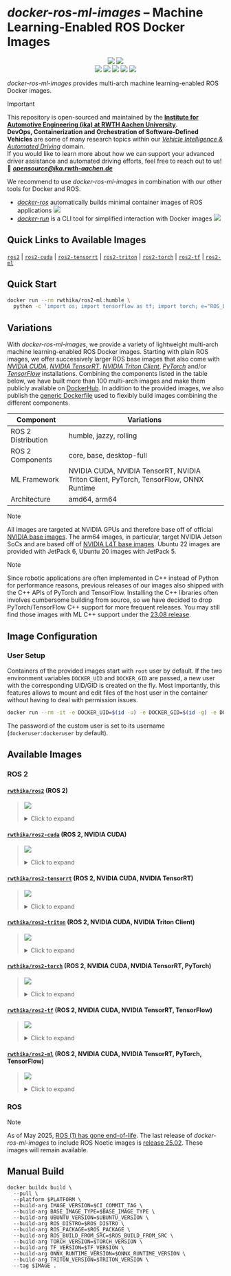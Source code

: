 # *docker-ros-ml-images* – Machine Learning-Enabled ROS Docker Images

<p align="center">
  <img src="https://img.shields.io/github/v/release/ika-rwth-aachen/docker-ros-ml-images"/>
  <img src="https://img.shields.io/github/license/ika-rwth-aachen/docker-ros-ml-images"/>
  <br>
  <img src="https://img.shields.io/badge/ROS 2-humble|jazzy|rolling-293754"/>
  <img src="https://img.shields.io/badge/NVIDIA Triton-2.52.0-7abb08"/>
  <img src="https://img.shields.io/badge/PyTorch-2.5.0-ef5233"/>
  <img src="https://img.shields.io/badge/TensorFlow-2.18.0-ff8500"/>
  <img src="https://img.shields.io/badge/ONNX RT-1.20.1-7582ff.svg"/>
</p>

*docker-ros-ml-images* provides multi-arch machine learning-enabled ROS Docker images.

> [!IMPORTANT]  
> This repository is open-sourced and maintained by the [**Institute for Automotive Engineering (ika) at RWTH Aachen University**](https://www.ika.rwth-aachen.de/).  
> **DevOps, Containerization and Orchestration of Software-Defined Vehicles** are some of many research topics within our [*Vehicle Intelligence & Automated Driving*](https://www.ika.rwth-aachen.de/en/competences/fields-of-research/vehicle-intelligence-automated-driving.html) domain.  
> If you would like to learn more about how we can support your advanced driver assistance and automated driving efforts, feel free to reach out to us!  
> :email: ***opensource@ika.rwth-aachen.de***

We recommend to use *docker-ros-ml-images* in combination with our other tools for Docker and ROS.
- [*docker-ros*](https://github.com/ika-rwth-aachen/docker-ros) automatically builds minimal container images of ROS applications <a href="https://github.com/ika-rwth-aachen/docker-ros"><img src="https://img.shields.io/github/stars/ika-rwth-aachen/docker-ros?style=social"/></a>
- [*docker-run*](https://github.com/ika-rwth-aachen/docker-run) is a CLI tool for simplified interaction with Docker images <a href="https://github.com/ika-rwth-aachen/docker-run"><img src="https://img.shields.io/github/stars/ika-rwth-aachen/docker-run?style=social"/></a>


## Quick Links to Available Images

[`ros2`](#rwthikaros2-ros-2) | [`ros2-cuda`](#rwthikaros2-cuda-ros-2-nvidia-cuda) | [`ros2-tensorrt`](#rwthikaros2-tensorrt-ros-2-nvidia-cuda-nvidia-tensorrt) | [`ros2-triton`](#rwthikaros2-triton-ros-2-nvidia-cuda-nvidia-triton-client) | [`ros2-torch`](#rwthikaros2-torch-ros-2-nvidia-cuda-nvidia-tensorrt-pytorch) | [`ros2-tf`](#rwthikaros2-tf-ros-2-nvidia-cuda-nvidia-tensorrt-tensorflow) | [`ros2-ml`](#rwthikaros2-ml-ros-2-nvidia-cuda-nvidia-tensorrt-pytorch-tensorflow)  


## Quick Start

```bash
docker run --rm rwthika/ros2-ml:humble \
  python -c 'import os; import tensorflow as tf; import torch; e="ROS_DISTRO"; print(f"Hello from ROS {os.environ[e]}, PyTorch {torch.__version__}, and TensorFlow {tf.__version__}!")'
```


## Variations

With *docker-ros-ml-images*, we provide a variety of lightweight multi-arch machine learning-enabled ROS Docker images. Starting with plain ROS images, we offer successively larger ROS base images that also come with [*NVIDIA CUDA*](https://developer.nvidia.com/cuda-toolkit), [*NVIDIA TensorRT*](https://developer.nvidia.com/tensorrt), [*NVIDIA Triton Client*](https://developer.nvidia.com/triton-inference-server), [*PyTorch*](https://pytorch.org/) and/or [*TensorFlow*](https://www.tensorflow.org/) installations. Combining the components listed in the table below, we have built more than 100 multi-arch images and make them publicly available on [DockerHub](https://hub.docker.com/u/rwthika). In addition to the provided images, we also publish the [generic Dockerfile](./Dockerfile) used to flexibly build images combining the different components.

| Component          | Variations                                                                            |
| ------------------ | ------------------------------------------------------------------------------------- |
| ROS 2 Distribution | humble, jazzy, rolling                                                                |
| ROS 2 Components   | core, base, desktop-full                                                              |
| ML Framework       | NVIDIA CUDA, NVIDIA TensorRT, NVIDIA Triton Client, PyTorch, TensorFlow, ONNX Runtime |
| Architecture       | amd64, arm64                                                                          |

> [!NOTE]
> All images are targeted at NVIDIA GPUs and therefore base off of official [NVIDIA base images](https://catalog.ngc.nvidia.com/containers). The arm64 images, in particular, target NVIDIA Jetson SoCs and are based off of [NVIDIA L4T base images](https://catalog.ngc.nvidia.com/orgs/nvidia/containers/l4t-base). Ubuntu 22 images are provided with JetPack 6, Ubuntu 20 images with JetPack 5.

> [!NOTE]
> Since robotic applications are often implemented in C++ instead of Python for performance reasons, previous releases of our images also shipped with the C++ APIs of PyTorch and TensorFlow. Installing the C++ libraries often involves cumbersome building from source, so we have decided to drop PyTorch/TensorFlow C++ support for more frequent releases. You may still find those images with ML C++ support under the [23.08 release](https://hub.docker.com/r/rwthika/ros2-ml/tags?page=&page_size=&ordering=&name=-v23.08).


## Image Configuration

### User Setup

Containers of the provided images start with `root` user by default. If the two environment variables `DOCKER_UID` and `DOCKER_GID` are passed, a new user with the corresponding UID/GID is created on the fly. Most importantly, this features allows to mount and edit files of the host user in the container without having to deal with permission issues.

```bash
docker run --rm -it -e DOCKER_UID=$(id -u) -e DOCKER_GID=$(id -g) -e DOCKER_USER=$(id -un) rwthika/ros2:latest
```

The password of the custom user is set to its username (`dockeruser:dockeruser` by default).


## Available Images

### ROS 2

#### [`rwthika/ros2`](https://hub.docker.com/r/rwthika/ros2) (ROS 2)

<blockquote>

<a href="https://hub.docker.com/r/rwthika/ros2"><img src="https://img.shields.io/docker/pulls/rwthika/ros2"/></a>

<details><summary>Click to expand</summary>

| Tag                                 |      Arch      | Ubuntu  | Jetson Linux | Python  |   ROS   | ROS Package  | CMake  | CUDA  | cuDNN | TensorRT | Triton | PyTorch | TensorFlow | ONNX RT |
| :---------------------------------- | :------------: | :-----: | :----------: | :-----: | :-----: | :----------: | :----: | :---: | :---: | :------: | :----: | :-----: | :--------: | :-----: |
| `humble-ros-core`                   | amd64<br>arm64 | 22.04.5 |      -       | 3.10.12 | humble  |   ros-core   | 3.22.1 |   -   |   -   |    -     |   -    |    -    |     -      |    -    |
| `humble`, `humble-ros-base`         | amd64<br>arm64 | 22.04.5 |      -       | 3.10.12 | humble  |   ros-base   | 3.22.1 |   -   |   -   |    -     |   -    |    -    |     -      |    -    |
| `humble-desktop-full`               | amd64<br>arm64 | 22.04.5 |      -       | 3.10.12 | humble  | desktop-full | 3.22.1 |   -   |   -   |    -     |   -    |    -    |     -      |    -    |
| `jazzy-ros-core`                    | amd64<br>arm64 | 24.04.1 |      -       | 3.12.3  |  jazzy  |   ros-core   | 3.28.3 |   -   |   -   |    -     |   -    |    -    |     -      |    -    |
| `latest`, `jazzy`, `jazzy-ros-base` | amd64<br>arm64 | 24.04.1 |      -       | 3.12.3  |  jazzy  |   ros-base   | 3.28.3 |   -   |   -   |    -     |   -    |    -    |     -      |    -    |
| `jazzy-desktop-full`                | amd64<br>arm64 | 24.04.1 |      -       | 3.12.3  |  jazzy  | desktop-full | 3.28.3 |   -   |   -   |    -     |   -    |    -    |     -      |    -    |
| `rolling-ros-core`                  | amd64<br>arm64 | 24.04.1 |      -       | 3.12.3  | rolling |   ros-core   | 3.28.3 |   -   |   -   |    -     |   -    |    -    |     -      |    -    |
| `rolling`, `rolling-ros-base`       | amd64<br>arm64 | 24.04.1 |      -       | 3.12.3  | rolling |   ros-base   | 3.28.3 |   -   |   -   |    -     |   -    |    -    |     -      |    -    |
| `rolling-desktop-full`              | amd64<br>arm64 | 24.04.1 |      -       | 3.12.3  | rolling | desktop-full | 3.28.3 |   -   |   -   |    -     |   -    |    -    |     -      |    -    |

</details>
</blockquote>

#### [`rwthika/ros2-cuda`](https://hub.docker.com/r/rwthika/ros2-cuda) (ROS 2, NVIDIA CUDA)

<blockquote>

<a href="https://hub.docker.com/r/rwthika/ros2-cuda"><img src="https://img.shields.io/docker/pulls/rwthika/ros2-cuda"/></a>

<details><summary>Click to expand</summary>

| Tag                                 |      Arch      |       Ubuntu       | Jetson Linux |      Python       |   ROS   | ROS Package  |      CMake       |  CUDA   | cuDNN | TensorRT | Triton | PyTorch | TensorFlow | ONNX RT |
| :---------------------------------- | :------------: | :----------------: | :----------: | :---------------: | :-----: | :----------: | :--------------: | :-----: | :---: | :------: | :----: | :-----: | :--------: | :-----: |
| `humble-ros-core`                   | amd64<br>arm64 | 22.04.4<br>22.04.3 | -<br>36.4.0  |      3.10.12      | humble  |   ros-core   |      3.22.1      | 12.6.68 |   -   |    -     |   -    |    -    |     -      |    -    |
| `humble`, `humble-ros-base`         | amd64<br>arm64 | 22.04.4<br>22.04.3 | -<br>36.4.0  |      3.10.12      | humble  |   ros-base   |      3.22.1      | 12.6.68 |   -   |    -     |   -    |    -    |     -      |    -    |
| `humble-desktop-full`               | amd64<br>arm64 | 22.04.4<br>22.04.3 | -<br>36.4.0  |      3.10.12      | humble  | desktop-full |      3.22.1      | 12.6.68 |   -   |    -     |   -    |    -    |     -      |    -    |
| `jazzy-ros-core`                    | amd64<br>arm64 |  24.04<br>22.04.3  | -<br>36.4.0  | 3.12.3<br>3.10.12 |  jazzy  |   ros-core   | 3.28.3<br>3.22.1 | 12.6.68 |   -   |    -     |   -    |    -    |     -      |    -    |
| `latest`, `jazzy`, `jazzy-ros-base` | amd64<br>arm64 |  24.04<br>22.04.3  | -<br>36.4.0  | 3.12.3<br>3.10.12 |  jazzy  |   ros-base   | 3.28.3<br>3.22.1 | 12.6.68 |   -   |    -     |   -    |    -    |     -      |    -    |
| `jazzy-desktop-full`                | amd64<br>arm64 |  24.04<br>22.04.3  | -<br>36.4.0  | 3.12.3<br>3.10.12 |  jazzy  | desktop-full | 3.28.3<br>3.22.1 | 12.6.68 |   -   |    -     |   -    |    -    |     -      |    -    |
| `rolling-ros-core`                  |     amd64      |       24.04        |      -       |      3.12.3       | rolling |   ros-core   |      3.28.3      | 12.6.68 |   -   |    -     |   -    |    -    |     -      |    -    |
| `rolling`, `rolling-ros-base`       |     amd64      |       24.04        |      -       |      3.12.3       | rolling |   ros-base   |      3.28.3      | 12.6.68 |   -   |    -     |   -    |    -    |     -      |    -    |
| `rolling-desktop-full`              |     amd64      |       24.04        |      -       |      3.12.3       | rolling | desktop-full |      3.28.3      | 12.6.68 |   -   |    -     |   -    |    -    |     -      |    -    |

</details>
</blockquote>

#### [`rwthika/ros2-tensorrt`](https://hub.docker.com/r/rwthika/ros2-tensorrt) (ROS 2, NVIDIA CUDA, NVIDIA TensorRT)

<blockquote>

<a href="https://hub.docker.com/r/rwthika/ros2-tensorrt"><img src="https://img.shields.io/docker/pulls/rwthika/ros2-tensorrt"/></a>

<details><summary>Click to expand</summary>

| Tag                                 |      Arch      |       Ubuntu       | Jetson Linux |      Python       |   ROS   | ROS Package  |      CMake       |        CUDA        |        cuDNN         |        TensorRT        | Triton | PyTorch | TensorFlow | ONNX RT |
| :---------------------------------- | :------------: | :----------------: | :----------: | :---------------: | :-----: | :----------: | :--------------: | :----------------: | :------------------: | :--------------------: | :----: | :-----: | :--------: | :-----: |
| `humble-ros-core`                   | amd64<br>arm64 |      22.04.4       | -<br>36.4.0  |      3.10.12      | humble  |   ros-core   | 3.24.0<br>3.22.1 | 12.6.37<br>12.6.68 |       9.3.0.75       |       10.3.0.26        |   -    |    -    |     -      |    -    |
| `humble`, `humble-ros-base`         | amd64<br>arm64 |      22.04.4       | -<br>36.4.0  |      3.10.12      | humble  |   ros-base   | 3.24.0<br>3.22.1 | 12.6.37<br>12.6.68 |       9.3.0.75       |       10.3.0.26        |   -    |    -    |     -      |    -    |
| `humble-desktop-full`               | amd64<br>arm64 |      22.04.4       | -<br>36.4.0  |      3.10.12      | humble  | desktop-full | 3.24.0<br>3.22.1 | 12.6.37<br>12.6.68 |       9.3.0.75       |       10.3.0.26        |   -    |    -    |     -      |    -    |
| `jazzy-ros-core`                    | amd64<br>arm64 | 24.04.1<br>22.04.4 | -<br>36.4.0  | 3.12.3<br>3.10.12 |  jazzy  |   ros-core   | 3.24.0<br>3.22.1 | 12.6.77<br>12.6.68 | 9.5.1.17<br>9.3.0.75 | 10.6.0.26<br>10.3.0.26 |   -    |    -    |     -      |    -    |
| `latest`, `jazzy`, `jazzy-ros-base` | amd64<br>arm64 | 24.04.1<br>22.04.4 | -<br>36.4.0  | 3.12.3<br>3.10.12 |  jazzy  |   ros-base   | 3.24.0<br>3.22.1 | 12.6.77<br>12.6.68 | 9.5.1.17<br>9.3.0.75 | 10.6.0.26<br>10.3.0.26 |   -    |    -    |     -      |    -    |
| `jazzy-desktop-full`                | amd64<br>arm64 | 24.04.1<br>22.04.4 | -<br>36.4.0  | 3.12.3<br>3.10.12 |  jazzy  | desktop-full | 3.24.0<br>3.22.1 | 12.6.77<br>12.6.68 | 9.5.1.17<br>9.3.0.75 | 10.6.0.26<br>10.3.0.26 |   -    |    -    |     -      |    -    |
| `rolling-ros-core`                  |     amd64      |      24.04.1       |      -       |      3.12.3       | rolling |   ros-core   |      3.24.0      |      12.6.77       |       9.5.1.17       |       10.6.0.26        |   -    |    -    |     -      |    -    |
| `rolling`, `rolling-ros-base`       |     amd64      |      24.04.1       |      -       |      3.12.3       | rolling |   ros-base   |      3.24.0      |      12.6.77       |       9.5.1.17       |       10.6.0.26        |   -    |    -    |     -      |    -    |
| `rolling-desktop-full`              |     amd64      |      24.04.1       |      -       |      3.12.3       | rolling | desktop-full |      3.24.0      |      12.6.77       |       9.5.1.17       |       10.6.0.26        |   -    |    -    |     -      |    -    |

</details>
</blockquote>

#### [`rwthika/ros2-triton`](https://hub.docker.com/r/rwthika/ros2-triton) (ROS 2, NVIDIA CUDA, NVIDIA Triton Client)

<blockquote>

<a href="https://hub.docker.com/r/rwthika/ros2-triton"><img src="https://img.shields.io/docker/pulls/rwthika/ros2-triton"/></a>

<details><summary>Click to expand</summary>

| Tag                                              |      Arch      | Ubuntu  | Jetson Linux | Python  |   ROS   | ROS Package  | CMake  | CUDA  | cuDNN | TensorRT | Triton | PyTorch | TensorFlow | ONNX RT |
| :----------------------------------------------- | :------------: | :-----: | :----------: | :-----: | :-----: | :----------: | :----: | :---: | :---: | :------: | :----: | :-----: | :--------: | :-----: |
| `humble-ros-core-triton2.52.0`                   | amd64<br>arm64 | 22.04.5 |      -       | 3.10.12 | humble  |   ros-core   | 3.22.1 |   -   |   -   |    -     | 2.52.0 |    -    |     -      |    -    |
| `humble`, `humble-ros-base-triton2.52.0`         | amd64<br>arm64 | 22.04.5 |      -       | 3.10.12 | humble  |   ros-base   | 3.22.1 |   -   |   -   |    -     | 2.52.0 |    -    |     -      |    -    |
| `humble-desktop-full-triton2.52.0`               | amd64<br>arm64 | 22.04.5 |      -       | 3.10.12 | humble  | desktop-full | 3.22.1 |   -   |   -   |    -     | 2.52.0 |    -    |     -      |    -    |
| `jazzy-ros-core-triton2.52.0`                    | amd64<br>arm64 | 24.04.1 |      -       | 3.12.3  |  jazzy  |   ros-core   | 3.28.3 |   -   |   -   |    -     | 2.52.0 |    -    |     -      |    -    |
| `latest`, `jazzy`, `jazzy-ros-base-triton2.52.0` | amd64<br>arm64 | 24.04.1 |      -       | 3.12.3  |  jazzy  |   ros-base   | 3.28.3 |   -   |   -   |    -     | 2.52.0 |    -    |     -      |    -    |
| `jazzy-desktop-full-triton2.52.0`                | amd64<br>arm64 | 24.04.1 |      -       | 3.12.3  |  jazzy  | desktop-full | 3.28.3 |   -   |   -   |    -     | 2.52.0 |    -    |     -      |    -    |
| `rolling-ros-core-triton2.52.0`                  | amd64<br>arm64 | 24.04.1 |      -       | 3.12.3  | rolling |   ros-core   | 3.28.3 |   -   |   -   |    -     | 2.52.0 |    -    |     -      |    -    |
| `rolling`, `rolling-ros-base-triton2.52.0`       | amd64<br>arm64 | 24.04.1 |      -       | 3.12.3  | rolling |   ros-base   | 3.28.3 |   -   |   -   |    -     | 2.52.0 |    -    |     -      |    -    |
| `rolling-desktop-full-triton2.52.0`              | amd64<br>arm64 | 24.04.1 |      -       | 3.12.3  | rolling | desktop-full | 3.28.3 |   -   |   -   |    -     | 2.52.0 |    -    |     -      |    -    |

</details>
</blockquote>

#### [`rwthika/ros2-torch`](https://hub.docker.com/r/rwthika/ros2-torch) (ROS 2, NVIDIA CUDA, NVIDIA TensorRT, PyTorch)

<blockquote>

<a href="https://hub.docker.com/r/rwthika/ros2-torch"><img src="https://img.shields.io/docker/pulls/rwthika/ros2-torch"/></a>

<details><summary>Click to expand</summary>

| Tag                                            |      Arch      |       Ubuntu       | Jetson Linux |      Python       |   ROS   | ROS Package  |      CMake       |        CUDA        |        cuDNN         |        TensorRT        | Triton | PyTorch | TensorFlow | ONNX RT |
| :--------------------------------------------- | :------------: | :----------------: | :----------: | :---------------: | :-----: | :----------: | :--------------: | :----------------: | :------------------: | :--------------------: | :----: | :-----: | :--------: | :-----: |
| `humble-ros-core-torch2.5.0`                   | amd64<br>arm64 |      22.04.4       | -<br>36.4.0  |      3.10.12      | humble  |   ros-core   | 3.24.0<br>3.22.1 | 12.6.37<br>12.6.68 |       9.3.0.75       |       10.3.0.26        |   -    |  2.5.0  |     -      |    -    |
| `humble`, `humble-ros-base-torch2.5.0`         | amd64<br>arm64 |      22.04.4       | -<br>36.4.0  |      3.10.12      | humble  |   ros-base   | 3.24.0<br>3.22.1 | 12.6.37<br>12.6.68 |       9.3.0.75       |       10.3.0.26        |   -    |  2.5.0  |     -      |    -    |
| `humble-desktop-full-torch2.5.0`               | amd64<br>arm64 |      22.04.4       | -<br>36.4.0  |      3.10.12      | humble  | desktop-full | 3.24.0<br>3.22.1 | 12.6.37<br>12.6.68 |       9.3.0.75       |       10.3.0.26        |   -    |  2.5.0  |     -      |    -    |
| `jazzy-ros-core-torch2.5.0`                    | amd64<br>arm64 | 24.04.1<br>22.04.4 | -<br>36.4.0  | 3.12.3<br>3.10.12 |  jazzy  |   ros-core   | 3.24.0<br>3.22.1 | 12.6.77<br>12.6.68 | 9.5.1.17<br>9.3.0.75 | 10.6.0.26<br>10.3.0.26 |   -    |  2.5.0  |     -      |    -    |
| `latest`, `jazzy`, `jazzy-ros-base-torch2.5.0` | amd64<br>arm64 | 24.04.1<br>22.04.4 | -<br>36.4.0  | 3.12.3<br>3.10.12 |  jazzy  |   ros-base   | 3.24.0<br>3.22.1 | 12.6.77<br>12.6.68 | 9.5.1.17<br>9.3.0.75 | 10.6.0.26<br>10.3.0.26 |   -    |  2.5.0  |     -      |    -    |
| `jazzy-desktop-full-torch2.5.0`                | amd64<br>arm64 | 24.04.1<br>22.04.4 | -<br>36.4.0  | 3.12.3<br>3.10.12 |  jazzy  | desktop-full | 3.24.0<br>3.22.1 | 12.6.77<br>12.6.68 | 9.5.1.17<br>9.3.0.75 | 10.6.0.26<br>10.3.0.26 |   -    |  2.5.0  |     -      |    -    |
| `rolling-ros-core-torch2.5.0`                  |     amd64      |      24.04.1       |      -       |      3.12.3       | rolling |   ros-core   |      3.24.0      |      12.6.77       |       9.5.1.17       |       10.6.0.26        |   -    |  2.5.0  |     -      |    -    |
| `rolling`, `rolling-ros-base-torch2.5.0`       |     amd64      |      24.04.1       |      -       |      3.12.3       | rolling |   ros-base   |      3.24.0      |      12.6.77       |       9.5.1.17       |       10.6.0.26        |   -    |  2.5.0  |     -      |    -    |
| `rolling-desktop-full-torch2.5.0`              |     amd64      |      24.04.1       |      -       |      3.12.3       | rolling | desktop-full |      3.24.0      |      12.6.77       |       9.5.1.17       |       10.6.0.26        |   -    |  2.5.0  |     -      |    -    |

</details>
</blockquote>

#### [`rwthika/ros2-tf`](https://hub.docker.com/r/rwthika/ros2-tf) (ROS 2, NVIDIA CUDA, NVIDIA TensorRT, TensorFlow)

<blockquote>

<a href="https://hub.docker.com/r/rwthika/ros2-tf"><img src="https://img.shields.io/docker/pulls/rwthika/ros2-tf"/></a>

<details><summary>Click to expand</summary>

| Tag                                          |      Arch      |       Ubuntu       | Jetson Linux |      Python       |   ROS   | ROS Package  |      CMake       |        CUDA        |        cuDNN         |        TensorRT        | Triton | PyTorch |    TensorFlow    | ONNX RT |
| :------------------------------------------- | :------------: | :----------------: | :----------: | :---------------: | :-----: | :----------: | :--------------: | :----------------: | :------------------: | :--------------------: | :----: | :-----: | :--------------: | :-----: |
| `humble-ros-core-tf2.18.0`                   | amd64<br>arm64 |      22.04.4       | -<br>36.4.0  |      3.10.12      | humble  |   ros-core   | 3.24.0<br>3.22.1 | 12.6.37<br>12.6.68 |       9.3.0.75       |       10.3.0.26        |   -    |    -    | 2.18.0<br>2.16.1 |    -    |
| `humble`, `humble-ros-base-tf2.18.0`         | amd64<br>arm64 |      22.04.4       | -<br>36.4.0  |      3.10.12      | humble  |   ros-base   | 3.24.0<br>3.22.1 | 12.6.37<br>12.6.68 |       9.3.0.75       |       10.3.0.26        |   -    |    -    | 2.18.0<br>2.16.1 |    -    |
| `humble-desktop-full-tf2.18.0`               | amd64<br>arm64 |      22.04.4       | -<br>36.4.0  |      3.10.12      | humble  | desktop-full | 3.24.0<br>3.22.1 | 12.6.37<br>12.6.68 |       9.3.0.75       |       10.3.0.26        |   -    |    -    | 2.18.0<br>2.16.1 |    -    |
| `jazzy-ros-core-tf2.18.0`                    | amd64<br>arm64 | 24.04.1<br>22.04.4 | -<br>36.4.0  | 3.12.3<br>3.10.12 |  jazzy  |   ros-core   | 3.24.0<br>3.22.1 | 12.6.77<br>12.6.68 | 9.5.1.17<br>9.3.0.75 | 10.6.0.26<br>10.3.0.26 |   -    |    -    | 2.18.0<br>2.16.1 |    -    |
| `latest`, `jazzy`, `jazzy-ros-base-tf2.18.0` | amd64<br>arm64 | 24.04.1<br>22.04.4 | -<br>36.4.0  | 3.12.3<br>3.10.12 |  jazzy  |   ros-base   | 3.24.0<br>3.22.1 | 12.6.77<br>12.6.68 | 9.5.1.17<br>9.3.0.75 | 10.6.0.26<br>10.3.0.26 |   -    |    -    | 2.18.0<br>2.16.1 |    -    |
| `jazzy-desktop-full-tf2.18.0`                | amd64<br>arm64 | 24.04.1<br>22.04.4 | -<br>36.4.0  | 3.12.3<br>3.10.12 |  jazzy  | desktop-full | 3.24.0<br>3.22.1 | 12.6.77<br>12.6.68 | 9.5.1.17<br>9.3.0.75 | 10.6.0.26<br>10.3.0.26 |   -    |    -    | 2.18.0<br>2.16.1 |    -    |
| `rolling-ros-core-tf2.18.0`                  |     amd64      |      24.04.1       |      -       |      3.12.3       | rolling |   ros-core   |      3.24.0      |      12.6.77       |       9.5.1.17       |       10.6.0.26        |   -    |    -    |      2.18.0      |    -    |
| `rolling`, `rolling-ros-base-tf2.18.0`       |     amd64      |      24.04.1       |      -       |      3.12.3       | rolling |   ros-base   |      3.24.0      |      12.6.77       |       9.5.1.17       |       10.6.0.26        |   -    |    -    |      2.18.0      |    -    |
| `rolling-desktop-full-tf2.18.0`              |     amd64      |      24.04.1       |      -       |      3.12.3       | rolling | desktop-full |      3.24.0      |      12.6.77       |       9.5.1.17       |       10.6.0.26        |   -    |    -    |      2.18.0      |    -    |

</details>
</blockquote>

#### [`rwthika/ros2-ml`](https://hub.docker.com/r/rwthika/ros2-ml) (ROS 2, NVIDIA CUDA, NVIDIA TensorRT, PyTorch, TensorFlow)

<blockquote>

<a href="https://hub.docker.com/r/rwthika/ros2-ml"><img src="https://img.shields.io/docker/pulls/rwthika/ros2-ml"/></a>

<details><summary>Click to expand</summary>

| Tag                                                     |      Arch      |       Ubuntu       | Jetson Linux |      Python       |   ROS   | ROS Package  |      CMake       |        CUDA        |        cuDNN         |        TensorRT        | Triton | PyTorch | TensorFlow  |   ONNX RT   |
| :------------------------------------------------------ | :------------: | :----------------: | :----------: | :---------------: | :-----: | :----------: | :--------------: | :----------------: | :------------------: | :--------------------: | :----: | :-----: | :---------: | :---------: |
| `humble-ros-core-tf2.18.0-torch2.5.0`                   | amd64<br>arm64 |      22.04.4       | -<br>36.4.0  |      3.10.12      | humble  |   ros-core   | 3.24.0<br>3.22.1 | 12.6.37<br>12.6.68 |       9.3.0.75       |       10.3.0.26        | 2.52.0 |  2.5.0  | 2.18.0<br>- | 1.20.1<br>- |
| `humble`, `humble-ros-base-tf2.18.0-torch2.5.0`         | amd64<br>arm64 |      22.04.4       | -<br>36.4.0  |      3.10.12      | humble  |   ros-base   | 3.24.0<br>3.22.1 | 12.6.37<br>12.6.68 |       9.3.0.75       |       10.3.0.26        | 2.52.0 |  2.5.0  | 2.18.0<br>- | 1.20.1<br>- |
| `humble-desktop-full-tf2.18.0-torch2.5.0`               | amd64<br>arm64 |      22.04.4       | -<br>36.4.0  |      3.10.12      | humble  | desktop-full | 3.24.0<br>3.22.1 | 12.6.37<br>12.6.68 |       9.3.0.75       |       10.3.0.26        | 2.52.0 |  2.5.0  | 2.18.0<br>- | 1.20.1<br>- |
| `jazzy-ros-core-tf2.18.0-torch2.5.0`                    | amd64<br>arm64 | 24.04.1<br>22.04.4 | -<br>36.4.0  | 3.12.3<br>3.10.12 |  jazzy  |   ros-core   | 3.24.0<br>3.22.1 | 12.6.77<br>12.6.68 | 9.5.1.17<br>9.3.0.75 | 10.6.0.26<br>10.3.0.26 | 2.52.0 |  2.5.0  | 2.18.0<br>- | 1.20.1<br>- |
| `latest`, `jazzy`, `jazzy-ros-base-tf2.18.0-torch2.5.0` | amd64<br>arm64 | 24.04.1<br>22.04.4 | -<br>36.4.0  | 3.12.3<br>3.10.12 |  jazzy  |   ros-base   | 3.24.0<br>3.22.1 | 12.6.77<br>12.6.68 | 9.5.1.17<br>9.3.0.75 | 10.6.0.26<br>10.3.0.26 | 2.52.0 |  2.5.0  | 2.18.0<br>- | 1.20.1<br>- |
| `jazzy-desktop-full-tf2.18.0-torch2.5.0`                | amd64<br>arm64 | 24.04.1<br>22.04.4 | -<br>36.4.0  | 3.12.3<br>3.10.12 |  jazzy  | desktop-full | 3.24.0<br>3.22.1 | 12.6.77<br>12.6.68 | 9.5.1.17<br>9.3.0.75 | 10.6.0.26<br>10.3.0.26 | 2.52.0 |  2.5.0  | 2.18.0<br>- | 1.20.1<br>- |
| `rolling-ros-core-tf2.18.0-torch2.5.0`                  |     amd64      |      24.04.1       |      -       |      3.12.3       | rolling |   ros-core   |      3.24.0      |      12.6.77       |       9.5.1.17       |       10.6.0.26        | 2.52.0 |  2.5.0  |   2.18.0    |   1.20.1    |
| `rolling`, `rolling-ros-base-tf2.18.0-torch2.5.0`       |     amd64      |      24.04.1       |      -       |      3.12.3       | rolling |   ros-base   |      3.24.0      |      12.6.77       |       9.5.1.17       |       10.6.0.26        | 2.52.0 |  2.5.0  |   2.18.0    |   1.20.1    |
| `rolling-desktop-full-tf2.18.0-torch2.5.0`              |     amd64      |      24.04.1       |      -       |      3.12.3       | rolling | desktop-full |      3.24.0      |      12.6.77       |       9.5.1.17       |       10.6.0.26        | 2.52.0 |  2.5.0  |   2.18.0    |   1.20.1    |

</details>
</blockquote>

### ROS

> [!NOTE]
> As of May 2025, [ROS (1) has gone end-of-life](http://wiki.ros.org/Distributions). The last release of *docker-ros-ml-images* to include ROS Noetic images is [release 25.02](https://github.com/ika-rwth-aachen/docker-ros-ml-images/tree/25.02). These images will remain available.


## Manual Build

```
docker buildx build \
  --pull \
  --platform $PLATFORM \
  --build-arg IMAGE_VERSION=$CI_COMMIT_TAG \
  --build-arg BASE_IMAGE_TYPE=$BASE_IMAGE_TYPE \
  --build-arg UBUNTU_VERSION=$UBUNTU_VERSION \
  --build-arg ROS_DISTRO=$ROS_DISTRO \
  --build-arg ROS_PACKAGE=$ROS_PACKAGE \
  --build-arg ROS_BUILD_FROM_SRC=$ROS_BUILD_FROM_SRC \
  --build-arg TORCH_VERSION=$TORCH_VERSION \
  --build-arg TF_VERSION=$TF_VERSION \
  --build-arg ONNX_RUNTIME_VERSION=$ONNX_RUNTIME_VERSION \
  --build-arg TRITON_VERSION=$TRITON_VERSION \
  --tag $IMAGE .
```
